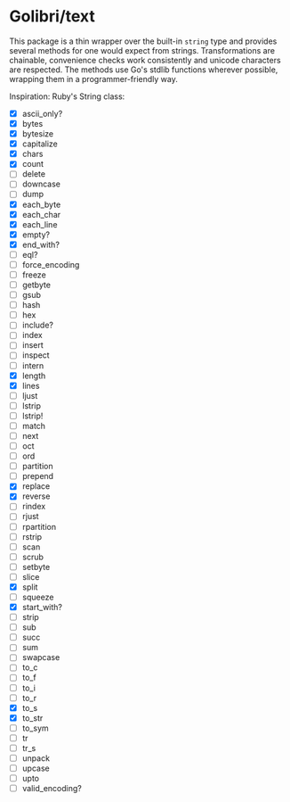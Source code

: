 # Golibri/text

This package is a thin wrapper over the built-in `string` type and provides several methods for one would expect from strings. Transformations are chainable, convenience checks work
consistently and unicode characters are respected. The methods use Go's stdlib functions wherever possible, wrapping them in a programmer-friendly way.

Inspiration: Ruby's String class:

- [x] ascii_only?
- [x] bytes
- [x] bytesize
- [x] capitalize
- [x] chars
- [x] count
- [ ] delete
- [ ] downcase
- [ ] dump
- [x] each_byte
- [x] each_char
- [x] each_line
- [x] empty?
- [x] end_with?
- [ ] eql?
- [ ] force_encoding
- [ ] freeze
- [ ] getbyte
- [ ] gsub
- [ ] hash
- [ ] hex
- [ ] include?
- [ ] index
- [ ] insert
- [ ] inspect
- [ ] intern
- [x] length
- [x] lines
- [ ] ljust
- [ ] lstrip
- [ ] lstrip!
- [ ] match
- [ ] next
- [ ] oct
- [ ] ord
- [ ] partition
- [ ] prepend
- [x] replace
- [x] reverse
- [ ] rindex
- [ ] rjust
- [ ] rpartition
- [ ] rstrip
- [ ] scan
- [ ] scrub
- [ ] setbyte
- [ ] slice
- [x] split
- [ ] squeeze
- [x] start_with?
- [ ] strip
- [ ] sub
- [ ] succ
- [ ] sum
- [ ] swapcase
- [ ] to_c
- [ ] to_f
- [ ] to_i
- [ ] to_r
- [x] to_s
- [x] to_str
- [ ] to_sym
- [ ] tr
- [ ] tr_s
- [ ] unpack
- [ ] upcase
- [ ] upto
- [ ] valid_encoding?